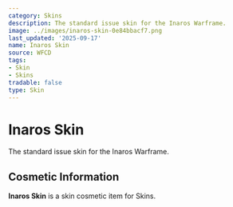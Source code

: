 ```yaml
---
category: Skins
description: The standard issue skin for the Inaros Warframe.
image: ../images/inaros-skin-0e84bbacf7.png
last_updated: '2025-09-17'
name: Inaros Skin
source: WFCD
tags:
- Skin
- Skins
tradable: false
type: Skin
---
```


# Inaros Skin

The standard issue skin for the Inaros Warframe.

## Cosmetic Information

**Inaros Skin** is a skin cosmetic item for Skins.

